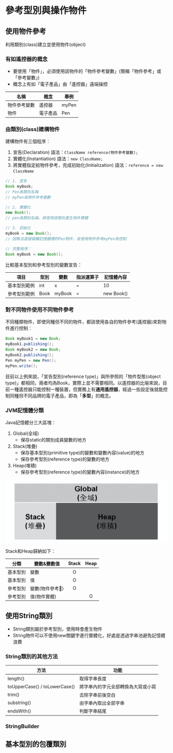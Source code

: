 # 參考型別與操作物件

## 使用物件參考

利用類別(class)建立並使用物件(object)

### 有如遙控器的概念

- 要使用「物件」，必須使用該物件的「物件參考變數」(簡稱「物件參考」或「參考變數」)
- 概念上有如「電子產品」由「遙控器」遠端操控

| 名稱         | 概念     | 舉例  |
| ------------ | -------- | ----- |
| 物件參考變數 | 遙控器   | myPen |
| 物件         | 電子產品 | Pen   |

### 由類別(class)建構物件

建構物件有三個程序：

1. 宣告(Declaration)
語法：`ClassName reference(物件參考變數);`
2. 實體化(Instantiation)
語法：`new ClassName;`
3. 將實體指定給物件參考，完成初始化(Initialization)
語法：`reference = new ClassName`

```java
// 1. 宣告
Book myBook;
// Pen為類別名稱
// myPen為物件參考變數
```

```java
// 2. 實體化
new Book();
// pen為類別名稱，將使用該類別產生物件實體
```

```java
// 3. 初始化
myBook = new Book();
// 因無法直接碰觸記憶體裡的Pen物件，故使用物件參考myPen來控制
```

```java
// 完整程序：
Book myBook = new Book();
```

比較基本型別和參考型別的變數宣告：

| 項目         | 型別 | 變數   | 指派運算子 | 記憶體內容 |
| ------------ | ---- | ------ | ---------- | ---------- |
| 基本型別範例 | int  | x      | =          | 10         |
| 參考型別範例 | Book | myBook | =          | new Book() |

### 對不同物件使用不同物件參考

不同種類物件，即使同種但不同的物件，都該使用各自的物件參考(遙控器)來對物件進行控制：

```java
Book myBook1 = new Book;
myBook1.publishing();
Book myBook2 = new Book;
myBook2.publishing();
Pen myPen = new Pen();
myPen.write();
```

目前以上例來說，「宣告型別(reference type)」與所參照的「物件型態(object type)」都相同，兩者均為Book，實際上並不需要相同。以遙控器的比喻來說，目前一種遙控器只能控制一種裝置，但實務上有**通用遙控器**，經過一些設定後就能控制同種但不同品牌的電子產品，即為「**多型**」的概念。

### JVM記憶體分類

Java記憶體分三大區塊：

1. Global(全域)
   - 保存static的類別成員變數的地方
2. Stack(堆疊)
   - 保存基本型別(primitive type)的變數和變數內容(value)的地方
   - 保存參考型別(reference type)的變數的地方
3. Heap(堆積)
   - 保存參考型別(reference type)的變數內容(instance)的地方

![JVM記憶體分類](/.gitbook/assets/2020-11-05-22-01-46.png)

Stack和Heap歸納如下：

| 分類     | 變數&變數值     | Stack | Heap  |
| -------- | --------------- | :---: | :---: |
| 基本型別 | 變數            |   O   |       |
| 基本型別 | 值              |   O   |       |
| 參考型別 | 變數(物件參考) |   O   |       |
| 參考型別 | 值(物件實體)    |       |   O   |

## 使用String類別

- String類別屬於參考型別，使用時會產生物件
- String物件可以不使用new關鍵字進行實體化，好處是透過字串池避免記憶體浪費

### String類別的其他方法

| 方法                          | 功能 |
| ----------------------------- | ---- |
| length()                      | 取得字串長度     |
| toUpperCase() / toLowerCase() | 將字串內的字元全部轉換為大寫或小寫     |
| trim()                        | 去除字串前後空白     |
| substring()                   | 由字串內取出全部字串     |
| endsWith()                    | 判斷字串結尾     |

### StringBuilder

## 基本型別的包覆類別
